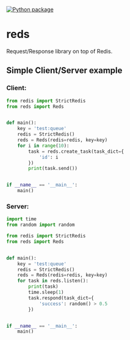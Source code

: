 [![Python package](https://github.com/treenoder/reds/actions/workflows/python-package.yml/badge.svg)](https://github.com/treenoder/reds/actions/workflows/python-package.yml)

# reds
Request/Response library on top of Redis.

## Simple Client/Server example
### Client:
```python
from redis import StrictRedis
from reds import Reds


def main():
    key = 'test:queue'
    redis = StrictRedis()
    reds = Reds(redis=redis, key=key)
    for i in range(10):
        task = reds.create_task(task_dict={
            'id': i
        })
        print(task.send())


if __name__ == '__main__':
    main()

```
### Server:
```python
import time
from random import random

from redis import StrictRedis
from reds import Reds


def main():
    key = 'test:queue'
    redis = StrictRedis()
    reds = Reds(redis=redis, key=key)
    for task in reds.listen():
        print(task)
        time.sleep(1)
        task.respond(task_dict={
            'success': random() > 0.5
        })


if __name__ == '__main__':
    main()
```
